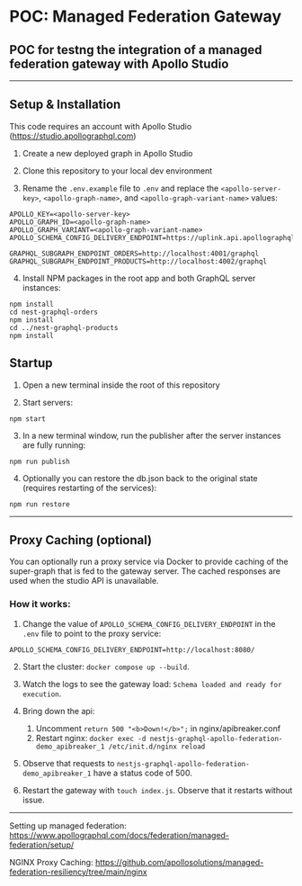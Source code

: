 # POC: Managed Federation Gateway

## POC for testng the integration of a managed federation gateway with Apollo Studio

---

## Setup & Installation

This code requires an account with Apollo Studio (https://studio.apollographql.com)

1. Create a new deployed graph in Apollo Studio

2. Clone this repository to your local dev environment

3. Rename the `.env.example` file to `.env` and replace the `<apollo-server-key>`, `<apollo-graph-name>`, and `<apollo-graph-variant-name>` values:

```
APOLLO_KEY=<apollo-server-key>
APOLLO_GRAPH_ID=<apollo-graph-name>
APOLLO_GRAPH_VARIANT=<apollo-graph-variant-name>
APOLLO_SCHEMA_CONFIG_DELIVERY_ENDPOINT=https://uplink.api.apollographql.com/

GRAPHQL_SUBGRAPH_ENDPOINT_ORDERS=http://localhost:4001/graphql
GRAPHQL_SUBGRAPH_ENDPOINT_PRODUCTS=http://localhost:4002/graphql
```

4. Install NPM packages in the root app and both GraphQL server instances:

```
npm install
cd nest-graphql-orders
npm install
cd ../nest-graphql-products
npm install
```

## Startup

1. Open a new terminal inside the root of this repository

2. Start servers:

```
npm start
```

3. In a new terminal window, run the publisher after the server instances are fully running:

```
npm run publish
```

4. Optionally you can restore the db.json back to the original state (requires restarting of the services):

```
npm run restore
```

---

## Proxy Caching (optional)

You can optionally run a proxy service via Docker to provide caching of the super-graph that is fed to the gateway server. The cached responses are used when the studio API is unavailable.

### How it works:

1. Change the value of `APOLLO_SCHEMA_CONFIG_DELIVERY_ENDPOINT` in the `.env` file to point to the proxy service:

```
APOLLO_SCHEMA_CONFIG_DELIVERY_ENDPOINT=http://localhost:8080/
```

2. Start the cluster: `docker compose up --build`.

3. Watch the logs to see the gateway load: `Schema loaded and ready for execution`.

4. Bring down the api:

    1. Uncomment `return 500 "<b>Down!</b>";` in nginx/apibreaker.conf
    2. Restart nginx: `docker exec -d nestjs-graphql-apollo-federation-demo_apibreaker_1 /etc/init.d/nginx reload`

5. Observe that requests to `nestjs-graphql-apollo-federation-demo_apibreaker_1` have a status code of 500.

6. Restart the gateway with `touch index.js`. Observe that it restarts without issue.

---

Setting up managed federation: https://www.apollographql.com/docs/federation/managed-federation/setup/

NGINX Proxy Caching: https://github.com/apollosolutions/managed-federation-resiliency/tree/main/nginx
